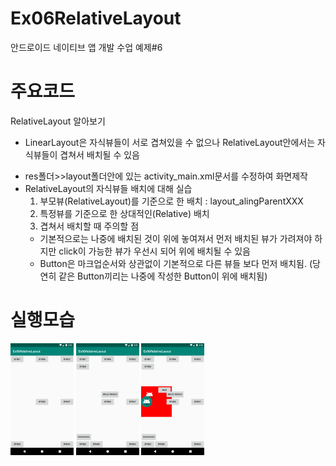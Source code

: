 # Ex06RelativeLayout
안드로이드 네이티브 앱 개발 수업 예제#6

# 주요코드
RelativeLayout 알아보기
 + LinearLayout은 자식뷰들이 서로 겹쳐있을 수 없으나 RelativeLayout안에서는 자식뷰들이 겹쳐서 배치될 수 있음

- res폴더>>layout폴더안에 있는 activity_main.xml문서를 수정하여 화면제작
- RelativeLayout의 자식뷰들 배치에 대해 실습
  1) 부모뷰(RelativeLayout)를 기준으로 한 배치 : layout_alingParentXXX
  2) 특정뷰를 기준으로 한 상대적인(Relative) 배치
  3) 겹쳐서 배치할 때 주의할 점 
    + 기본적으로는 나중에 배치된 것이 위에 놓여져서 먼저 배치된 뷰가 가려져야 하지만 click이 가능한 뷰가 우선시 되어 위에 배치될 수 있음
    + Button은 마크업순서와 상관없이 기본적으로 다른 뷰들 보다 먼저 배치됨. (당연히 같은 Button끼리는 나중에 작성한 Button이 위에 배치됨)

# 실행모습
<div>
  <img src="device-2019-05-28-140100.png" width="20%"/>
  <img src="device-2019-05-28-140150.png" width="20%"/>
  <img src="device-2019-05-28-140241.png" width="20%"/>
</div>
